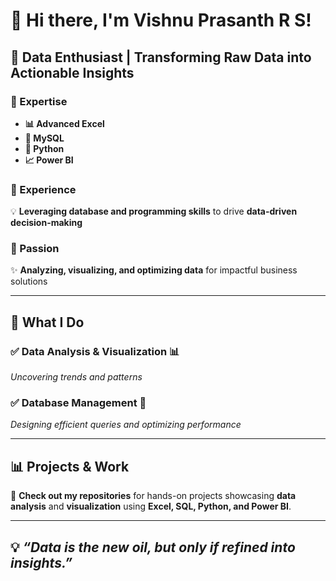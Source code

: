 # 👋 Hi there, I'm Vishnu Prasanth R S!  
## 🚀 Data Enthusiast | Transforming Raw Data into Actionable Insights  

### 🔹 Expertise  
- **📊 Advanced Excel**  
- **💾 MySQL**  
- **🐍 Python**  
- **📈 Power BI**  

### 🔹 Experience  
💡 **Leveraging database and programming skills** to drive **data-driven decision-making**  

### 🔹 Passion  
✨ **Analyzing, visualizing, and optimizing data** for impactful business solutions  

---

## 🚀 What I Do  
### ✅ Data Analysis & Visualization 📊  
_Uncovering trends and patterns_  

### ✅ Database Management 💾  
_Designing efficient queries and optimizing performance_  

---

## 📊 Projects & Work  
📌 **Check out my repositories** for hands-on projects showcasing **data analysis** and **visualization** using **Excel, SQL, Python, and Power BI**.  

---

## 💡 *“Data is the new oil, but only if refined into insights.”*  

